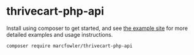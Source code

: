# thrivecart-php-api
Install using composer to get started, and see [the example site](https://github.com/MarcFowler/thrivecart-api-demo/) for more detailed examples and usage instructions.

```
composer require marcfowler/thrivecart-php-api
```